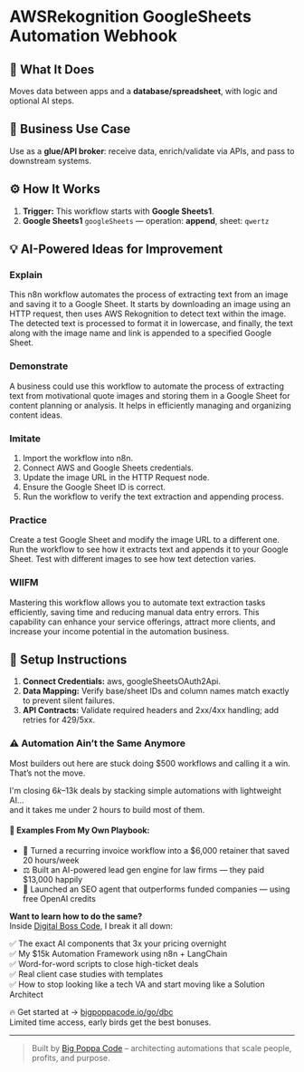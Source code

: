 # AWSRekognition GoogleSheets Automation Webhook
  ## 🚀 What It Does
  Moves data between apps and a **database/spreadsheet**, with logic and optional AI steps.
  
  ## 💼 Business Use Case
  Use as a **glue/API broker**: receive data, enrich/validate via APIs, and pass to downstream systems.
  
  ## ⚙️ How It Works
  1. **Trigger:** This workflow starts with **Google Sheets1**.
  2. **Google Sheets1** `googleSheets` — operation: **append**, sheet: `qwertz`
  
  ## 💡 AI-Powered Ideas for Improvement
  ### Explain
This n8n workflow automates the process of extracting text from an image and saving it to a Google Sheet. It starts by downloading an image using an HTTP request, then uses AWS Rekognition to detect text within the image. The detected text is processed to format it in lowercase, and finally, the text along with the image name and link is appended to a specified Google Sheet.

### Demonstrate
A business could use this workflow to automate the process of extracting text from motivational quote images and storing them in a Google Sheet for content planning or analysis. It helps in efficiently managing and organizing content ideas.

### Imitate
1. Import the workflow into n8n.
2. Connect AWS and Google Sheets credentials.
3. Update the image URL in the HTTP Request node.
4. Ensure the Google Sheet ID is correct.
5. Run the workflow to verify the text extraction and appending process.

### Practice
Create a test Google Sheet and modify the image URL to a different one. Run the workflow to see how it extracts text and appends it to your Google Sheet. Test with different images to see how text detection varies.

### WIIFM
Mastering this workflow allows you to automate text extraction tasks efficiently, saving time and reducing manual data entry errors. This capability can enhance your service offerings, attract more clients, and increase your income potential in the automation business.
  
  ## 🔧 Setup Instructions
  1. **Connect Credentials:** aws, googleSheetsOAuth2Api.
2. **Data Mapping:** Verify base/sheet IDs and column names match exactly to prevent silent failures.
3. **API Contracts:** Validate required headers and 2xx/4xx handling; add retries for 429/5xx.
  
### ⚠️ Automation Ain’t the Same Anymore

Most builders out here are stuck doing $500 workflows and calling it a win.  
That’s not the move.  

I'm closing $6k–$13k deals by stacking simple automations with lightweight AI...  
and it takes me under 2 hours to build most of them.

#### 🧠 Examples From My Own Playbook:
- 🔁 Turned a recurring invoice workflow into a $6,000 retainer that saved 20 hours/week  
- ⚖️ Built an AI-powered lead gen engine for law firms — they paid $13,000 happily  
- 🚀 Launched an SEO agent that outperforms funded companies — using free OpenAI credits  

**Want to learn how to do the same?**  
Inside [Digital Boss Code](https://bigpoppacode.io/go/dbc), I break it all down:

✅ The exact AI components that 3x your pricing overnight  
✅ My $15k Automation Framework using n8n + LangChain  
✅ Word-for-word scripts to close high-ticket deals  
✅ Real client case studies with templates  
✅ How to stop looking like a tech VA and start moving like a Solution Architect  

🔥 Get started at → [bigpoppacode.io/go/dbc](https://bigpoppacode.io/go/dbc)  
Limited time access, early birds get the best bonuses.

---
> Built by [Big Poppa Code](https://bigpoppacode.io) – architecting automations that scale people, profits, and purpose.
  